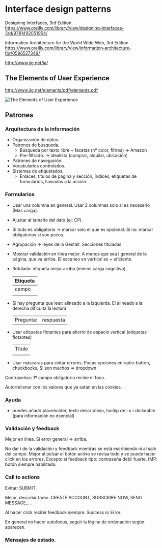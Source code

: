 # Interface design patterns

Designing Interfaces, 3rd Edition: https://www.oreilly.com/library/view/designing-interfaces-3rd/9781492051954/


Information Architecture for the World Wide Web, 3rd Edition https://www.oreilly.com/library/view/information-architecture-for/0596527349/


http://www.jjg.net/ia/ 


## The Elements of User Experience
http://www.jjg.net/elements/pdf/elements.pdf

![The Elements of User Experience](https://www.insight.com/en_US/content-and-resources/blog/focusing-on-the-foundations-of-user-experience/jcr:content/top-container-width/column_layout/-column-1/image.img.jpg/1571178345699.jpg)


## Patrones

### Arquitectura de la información

- Organización de datos.
- Patrones de búsqueda.
    - Búsqueda por texto libre + facetas (nº color, filtros) -> Amazon
    - Pre-filtrado. -> idealista (comprar, alquilar, ubicación)
- Patrones de navegación.
- Vocabularios controlados.
- Sistemas de etiquetados.
    - Enlaces, títulos de página y sección, índices, etiquetas de formularios, llamadas a la acción.


### Formularios

- Usar una columna en general. Usar 2 columnas solo si es necesario (Más carga).
- Ajustar al tamaño del dato (ej: CP).
- Si todo es obligatorio -> marcar solo el que es opcional. Si no: marcar obligatorios si son pocos.
- Agrupación -> leyes de la Gestalt. Secciones tituladas.
- Mostrar validación en línea mejor. A menos que sea i general de la página, que va arriba. El escaneo en vertical es + eficiente.
- Rotulado: etiqueta mejor arriba (menos carga cognitiva). 


    | Etiqueta |
    | -------- |
    | campo |
    ||

- Si hay pregunta que leer: alineado a la izquierda. El alineado a la derecha dificulta la lectura

    | |  |
    | -------- | ----- |
    | Pregunta: | respuesta |

- Usar etiquetas flotantes para ahorro de espacio vertical (etiquetas flotantes)

    |  | 
    | -------- | 
    | Título | 
    |  | 


- Usar máscaras para evitar errores. 
Pocas opciones en radio-button, checkbocks. Si son muchos => dropdown.

Contraseñas: 1º campo obligatorio recibe el foco.

Autorrellenar con los valores que ya están en las cookies.


### Ayuda

- puedes añadir placeholder, texto descriptivio, tooltip de i o i clickeable (para información no esencial)

### Validación y feedback

Mejor en línea.
Si error general => arriba. 


No dar i de la validación y feedback mientras se está escribiendo ni al salir del campo. Mejor al pulsar el botón activo se revisa todo y se puede hacer click en los errores.
Excepto si feedback tipo: contraseña debil fuerte.
IMP: botón siempre habilitado.

### Call to actions
Evitar: SUBMIT.

Mejor, describir tarea: CREATE ACCOUNT, SUBSCRIBE NOW, SEND MESSAGE,....

Al hacer click recibir feedback siempre: Success or Error.

En general no hacer autofocus, seguir la lógina de ordenación según aparecen.

### Mensajes de estado.